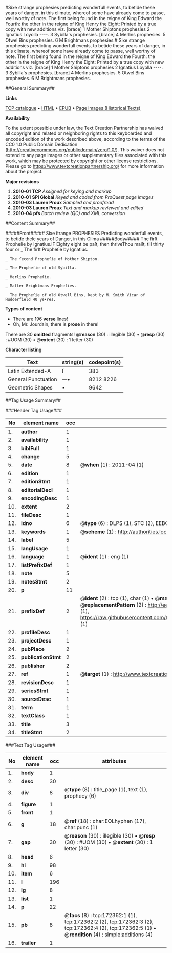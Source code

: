 #Sixe strange prophesies predicting wonderfull events, to betide these years of danger, in this climate, whereof some have already come to passe, well worthy of note. The first being found in the reigne of King Edward the Fourth: the other in the reigne of King Henry the Eight: Printed by a true copy with new additions viz. [brace] 1 Mother Shiptons prophesies 2 Ignatius Loyolla ----. 3 Sybilla's prophesies. [brace] 4 Merlins prophesies. 5 Otwel Bins prophesies. 6 M Brightmans prophesies.#
Sixe strange prophesies predicting wonderfull events, to betide these years of danger, in this climate, whereof some have already come to passe, well worthy of note. The first being found in the reigne of King Edward the Fourth: the other in the reigne of King Henry the Eight: Printed by a true copy with new additions viz. [brace] 1 Mother Shiptons prophesies 2 Ignatius Loyolla ----. 3 Sybilla's prophesies. [brace] 4 Merlins prophesies. 5 Otwel Bins prophesies. 6 M Brightmans prophesies.

##General Summary##

**Links**

[TCP catalogue](http://www.ota.ox.ac.uk/tcp/)  • 
[HTML](http://tei.it.ox.ac.uk/tcp/Texts-HTML/free/A93/A93308.html)  • 
[EPUB](http://tei.it.ox.ac.uk/tcp/Texts-EPUB/free/A93/A93308.epub) • 
[Page images (Historical Texts)](https://historicaltexts.jisc.ac.uk/eebo-45578446e)

**Availability**

To the extent possible under law, the Text Creation Partnership has waived all copyright and related or neighboring rights to this keyboarded and encoded edition of the work described above, according to the terms of the CC0 1.0 Public Domain Dedication (http://creativecommons.org/publicdomain/zero/1.0/). This waiver does not extend to any page images or other supplementary files associated with this work, which may be protected by copyright or other license restrictions. Please go to https://www.textcreationpartnership.org/ for more information about the project.

**Major revisions**

1. __2010-01__ __TCP__ *Assigned for keying and markup*
1. __2010-01__ __SPi Global__ *Keyed and coded from ProQuest page images*
1. __2010-03__ __Lauren Proux__ *Sampled and proofread*
1. __2010-03__ __Lauren Proux__ *Text and markup reviewed and edited*
1. __2010-04__ __pfs__ *Batch review (QC) and XML conversion*

##Content Summary##

#####Front#####
Sixe ſtrange PROPHESIES Predicting wonderfull events, to betide theſe years of Danger, in this Clima
#####Body#####
The firſt Propheſie by Ignatius.IF Eighty eight be paſt, then thriveThou maiſt, till thirty four or 
    _ The firſt Propheſie by Ignatius.

    _ The ſecond Propheſie of Mother Shipton.

    _ The Propheſie of old Sybilla.

    _ Merlins Propheſie.

    _ Maſter Brightmans Propheſies.

    _ The Propheſie of old Otwell Bins, kept by M. Smith Vicar of Hudderfield 40 ye•res.

**Types of content**

  * There are 196 **verse** lines!
  * Oh, Mr. Jourdain, there is **prose** in there!

There are 30 **omitted** fragments! 
 @__reason__ (30) : illegible (30)  •  @__resp__ (30) : #UOM (30)  •  @__extent__ (30) : 1 letter (30)

**Character listing**


|Text|string(s)|codepoint(s)|
|---|---|---|
|Latin Extended-A|ſ|383|
|General Punctuation|—•|8212 8226|
|Geometric Shapes|▪|9642|

##Tag Usage Summary##

###Header Tag Usage###

|No|element name|occ|attributes|
|---|---|---|---|
|1.|__author__|1||
|2.|__availability__|1||
|3.|__biblFull__|1||
|4.|__change__|5||
|5.|__date__|8| @__when__ (1) : 2011-04 (1)|
|6.|__edition__|1||
|7.|__editionStmt__|1||
|8.|__editorialDecl__|1||
|9.|__encodingDesc__|1||
|10.|__extent__|2||
|11.|__fileDesc__|1||
|12.|__idno__|6| @__type__ (6) : DLPS (1), STC (2), EEBO-CITATION (1), OCLC (1), VID (1)|
|13.|__keywords__|1| @__scheme__ (1) : http://authorities.loc.gov/ (1)|
|14.|__label__|5||
|15.|__langUsage__|1||
|16.|__language__|1| @__ident__ (1) : eng (1)|
|17.|__listPrefixDef__|1||
|18.|__note__|5||
|19.|__notesStmt__|2||
|20.|__p__|11||
|21.|__prefixDef__|2| @__ident__ (2) : tcp (1), char (1)  •  @__matchPattern__ (2) : ([0-9\-]+):([0-9IVX]+) (1), (.+) (1)  •  @__replacementPattern__ (2) : http://eebo.chadwyck.com/downloadtiff?vid=$1&page=$2 (1), https://raw.githubusercontent.com/textcreationpartnership/Texts/master/tcpchars.xml#$1 (1)|
|22.|__profileDesc__|1||
|23.|__projectDesc__|1||
|24.|__pubPlace__|2||
|25.|__publicationStmt__|2||
|26.|__publisher__|2||
|27.|__ref__|1| @__target__ (1) : http://www.textcreationpartnership.org/docs/. (1)|
|28.|__revisionDesc__|1||
|29.|__seriesStmt__|1||
|30.|__sourceDesc__|1||
|31.|__term__|1||
|32.|__textClass__|1||
|33.|__title__|3||
|34.|__titleStmt__|2||


###Text Tag Usage###

|No|element name|occ|attributes|
|---|---|---|---|
|1.|__body__|1||
|2.|__desc__|30||
|3.|__div__|8| @__type__ (8) : title_page (1), text (1), prophecy (6)|
|4.|__figure__|1||
|5.|__front__|1||
|6.|__g__|18| @__ref__ (18) : char:EOLhyphen (17), char:punc (1)|
|7.|__gap__|30| @__reason__ (30) : illegible (30)  •  @__resp__ (30) : #UOM (30)  •  @__extent__ (30) : 1 letter (30)|
|8.|__head__|6||
|9.|__hi__|98||
|10.|__item__|6||
|11.|__l__|196||
|12.|__lg__|8||
|13.|__list__|1||
|14.|__p__|22||
|15.|__pb__|8| @__facs__ (8) : tcp:172362:1 (1), tcp:172362:2 (2), tcp:172362:3 (2), tcp:172362:4 (2), tcp:172362:5 (1)  •  @__rendition__ (4) : simple:additions (4)|
|16.|__trailer__|1||
